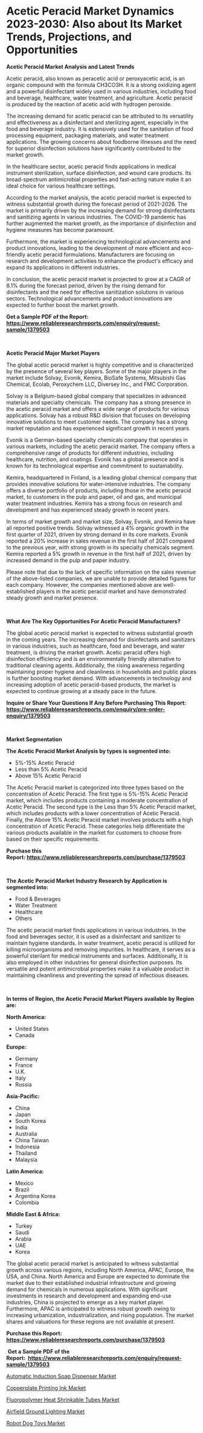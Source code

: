 <p><h1>Acetic Peracid Market Dynamics 2023-2030: Also about Its Market Trends, Projections, and Opportunities</h1></p><p><strong>Acetic Peracid Market Analysis and Latest Trends</strong></p>
<p><p>Acetic peracid, also known as peracetic acid or peroxyacetic acid, is an organic compound with the formula CH3CO3H. It is a strong oxidizing agent and a powerful disinfectant widely used in various industries, including food and beverage, healthcare, water treatment, and agriculture. Acetic peracid is produced by the reaction of acetic acid with hydrogen peroxide.</p><p>The increasing demand for acetic peracid can be attributed to its versatility and effectiveness as a disinfectant and sterilizing agent, especially in the food and beverage industry. It is extensively used for the sanitation of food processing equipment, packaging materials, and water treatment applications. The growing concerns about foodborne illnesses and the need for superior disinfection solutions have significantly contributed to the market growth.</p><p>In the healthcare sector, acetic peracid finds applications in medical instrument sterilization, surface disinfection, and wound care products. Its broad-spectrum antimicrobial properties and fast-acting nature make it an ideal choice for various healthcare settings.</p><p>According to the market analysis, the acetic peracid market is expected to witness substantial growth during the forecast period of 2021-2026. The market is primarily driven by the increasing demand for strong disinfectants and sanitizing agents in various industries. The COVID-19 pandemic has further augmented the market growth, as the importance of disinfection and hygiene measures has become paramount.</p><p>Furthermore, the market is experiencing technological advancements and product innovations, leading to the development of more efficient and eco-friendly acetic peracid formulations. Manufacturers are focusing on research and development activities to enhance the product's efficacy and expand its applications in different industries.</p><p>In conclusion, the acetic peracid market is projected to grow at a CAGR of 8.1% during the forecast period, driven by the rising demand for disinfectants and the need for effective sanitization solutions in various sectors. Technological advancements and product innovations are expected to further boost the market growth.</p></p>
<p><strong>Get a Sample PDF of the Report:&nbsp; <a href="https://www.reliableresearchreports.com/enquiry/request-sample/1379503">https://www.reliableresearchreports.com/enquiry/request-sample/1379503</a></strong></p>
<p>&nbsp;</p>
<p><strong>Acetic Peracid Major Market Players</strong></p>
<p><p>The global acetic peracid market is highly competitive and is characterized by the presence of several key players. Some of the major players in the market include Solvay, Evonik, Kemira, BioSafe Systems, Mitsubishi Gas Chemical, Ecolab, Peroxychem LLC, Diversey Inc., and FMC Corporation.</p><p>Solvay is a Belgium-based global company that specializes in advanced materials and specialty chemicals. The company has a strong presence in the acetic peracid market and offers a wide range of products for various applications. Solvay has a robust R&D division that focuses on developing innovative solutions to meet customer needs. The company has a strong market reputation and has experienced significant growth in recent years.</p><p>Evonik is a German-based specialty chemicals company that operates in various markets, including the acetic peracid market. The company offers a comprehensive range of products for different industries, including healthcare, nutrition, and coatings. Evonik has a global presence and is known for its technological expertise and commitment to sustainability.</p><p>Kemira, headquartered in Finland, is a leading global chemical company that provides innovative solutions for water-intensive industries. The company offers a diverse portfolio of products, including those in the acetic peracid market, to customers in the pulp and paper, oil and gas, and municipal water treatment industries. Kemira has a strong focus on research and development and has experienced steady growth in recent years.</p><p>In terms of market growth and market size, Solvay, Evonik, and Kemira have all reported positive trends. Solvay witnessed a 4% organic growth in the first quarter of 2021, driven by strong demand in its core markets. Evonik reported a 20% increase in sales revenue in the first half of 2021 compared to the previous year, with strong growth in its specialty chemicals segment. Kemira reported a 5% growth in revenue in the first half of 2021, driven by increased demand in the pulp and paper industry.</p><p>Please note that due to the lack of specific information on the sales revenue of the above-listed companies, we are unable to provide detailed figures for each company. However, the companies mentioned above are well-established players in the acetic peracid market and have demonstrated steady growth and market presence.</p></p>
<p>&nbsp;</p>
<p><strong>What Are The Key Opportunities For Acetic Peracid Manufacturers?</strong></p>
<p><p>The global acetic peracid market is expected to witness substantial growth in the coming years. The increasing demand for disinfectants and sanitizers in various industries, such as healthcare, food and beverage, and water treatment, is driving the market growth. Acetic peracid offers high disinfection efficiency and is an environmentally friendly alternative to traditional cleaning agents. Additionally, the rising awareness regarding maintaining proper hygiene and cleanliness in households and public places is further boosting market demand. With advancements in technology and increasing adoption of acetic peracid-based products, the market is expected to continue growing at a steady pace in the future.</p></p>
<p><strong>Inquire or Share Your Questions If Any Before Purchasing This Report: <a href="https://www.reliableresearchreports.com/enquiry/pre-order-enquiry/1379503">https://www.reliableresearchreports.com/enquiry/pre-order-enquiry/1379503</a></strong></p>
<p>&nbsp;</p>
<p><strong>Market Segmentation</strong></p>
<p><strong>The Acetic Peracid Market Analysis by types is segmented into:</strong></p>
<p><ul><li>5%-15% Acetic Peracid</li><li>Less than 5% Acetic Peracid</li><li>Above 15% Acetic Peracid</li></ul></p>
<p><p>The Acetic Peracid market is categorized into three types based on the concentration of Acetic Peracid. The first type is 5%-15% Acetic Peracid market, which includes products containing a moderate concentration of Acetic Peracid. The second type is the Less than 5% Acetic Peracid market, which includes products with a lower concentration of Acetic Peracid. Finally, the Above 15% Acetic Peracid market involves products with a high concentration of Acetic Peracid. These categories help differentiate the various products available in the market for customers to choose from based on their specific requirements.</p></p>
<p><strong>Purchase this Report:&nbsp;<a href="https://www.reliableresearchreports.com/purchase/1379503">https://www.reliableresearchreports.com/purchase/1379503</a></strong></p>
<p>&nbsp;</p>
<p><strong>The Acetic Peracid Market Industry Research by Application is segmented into:</strong></p>
<p><ul><li>Food & Beverages</li><li>Water Treatment</li><li>Healthcare</li><li>Others</li></ul></p>
<p><p>The acetic peracid market finds applications in various industries. In the food and beverages sector, it is used as a disinfectant and sanitizer to maintain hygiene standards. In water treatment, acetic peracid is utilized for killing microorganisms and removing impurities. In healthcare, it serves as a powerful sterilant for medical instruments and surfaces. Additionally, it is also employed in other industries for general disinfection purposes. Its versatile and potent antimicrobial properties make it a valuable product in maintaining cleanliness and preventing the spread of infectious diseases.</p></p>
<p>&nbsp;</p>
<p><strong>In terms of Region, the Acetic Peracid Market Players available by Region are:</strong></p>
<p>
    <p> <strong> North America: </strong>
        <ul>
            <li>United States</li>
            <li>Canada</li>
        </ul>
        </p> 
    <p> <strong> Europe: </strong>
        <ul>
            <li>Germany</li>
            <li>France</li>
            <li>U.K.</li>
            <li>Italy</li>
            <li>Russia</li>
        </ul>
        </p> 
    <p> <strong> Asia-Pacific: </strong>
        <ul>
            <li>China</li>
            <li>Japan</li>
            <li>South Korea</li>
            <li>India</li>
            <li>Australia</li>
            <li>China Taiwan</li>
            <li>Indonesia</li>
            <li>Thailand</li>
            <li>Malaysia</li>
        </ul>
        </p> 
    <p> <strong> Latin America: </strong>
        <ul>
            <li>Mexico</li>
            <li>Brazil</li>
            <li>Argentina Korea</li>
            <li>Colombia</li>
        </ul>
        </p> 
    <p> <strong> Middle East & Africa: </strong>
        <ul>
            <li>Turkey</li>
            <li>Saudi</li>
            <li>Arabia</li>
            <li>UAE</li>
            <li>Korea</li>
        </ul>
    </p>
    </p>
<p><p>The global acetic peracid market is anticipated to witness substantial growth across various regions, including North America, APAC, Europe, the USA, and China. North America and Europe are expected to dominate the market due to their established industrial infrastructure and growing demand for chemicals in numerous applications. With significant investments in research and development and expanding end-use industries, China is projected to emerge as a key market player. Furthermore, APAC is anticipated to witness robust growth owing to increasing urbanization, industrialization, and rising population. The market shares and valuations for these regions are not available at present.</p></p>
<p><strong>Purchase this Report: <a href="https://www.reliableresearchreports.com/purchase/1379503">https://www.reliableresearchreports.com/purchase/1379503</a></strong></p>
<p>&nbsp;<strong>Get a Sample PDF of the Report:&nbsp;&nbsp;<a href="https://www.reliableresearchreports.com/enquiry/request-sample/1379503">https://www.reliableresearchreports.com/enquiry/request-sample/1379503</a></strong></p>
<p><strong></strong></p>
<p><p><a href="https://www.linkedin.com/pulse/automatic-induction-soap-dispenser-market-size-share-global-azwee/">Automatic Induction Soap Dispenser Market</a></p><p><a href="https://github.com/lilstefpacute/Market-Research-Report-List-2/blob/main/copperplate-printing-ink-market.md">Copperplate Printing Ink Market</a></p><p><a href="https://github.com/rexevange/Market-Research-Report-List-2/blob/main/fluoropolymer-heat-shrinkable-tubes-market.md">Fluoropolymer Heat Shrinkable Tubes Market</a></p><p><a href="https://www.linkedin.com/pulse/airfield-ground-lighting-market-size-share-global-analysis-jzqne/">Airfield Ground Lighting Market</a></p><p><a href="https://www.linkedin.com/pulse/robot-dog-toys-market-research-report-provides-thorough-industry-sz8te/">Robot Dog Toys Market</a></p></p>